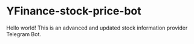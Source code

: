 # YFinance-stock-price-bot
Hello world! This is an advanced and updated stock information provider Telegram Bot.
